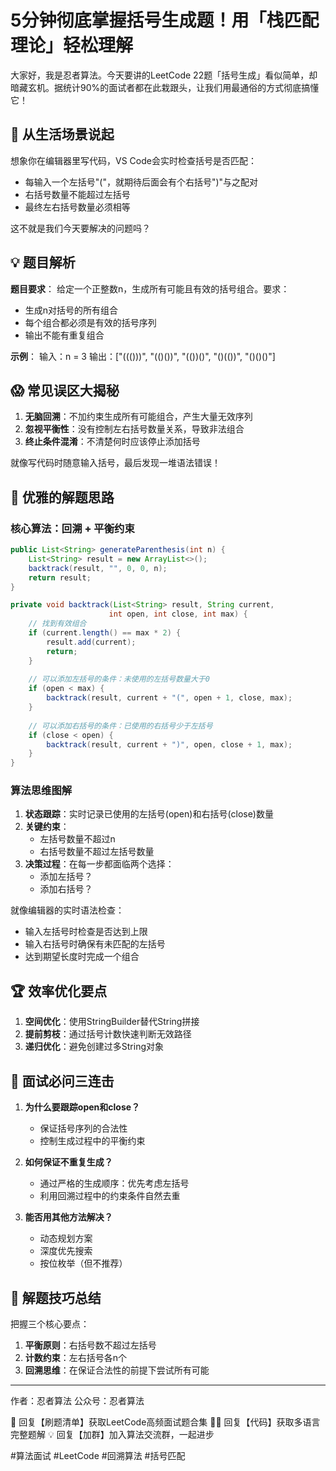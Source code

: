 # 5分钟彻底掌握括号生成题！用「栈匹配理论」轻松理解

大家好，我是忍者算法。今天要讲的LeetCode 22题「括号生成」看似简单，却暗藏玄机。据统计90%的面试者都在此栽跟头，让我们用最通俗的方式彻底搞懂它！

## 📝 从生活场景说起
想象你在编辑器里写代码，VS Code会实时检查括号是否匹配：
- 每输入一个左括号"("，就期待后面会有个右括号")"与之配对
- 右括号数量不能超过左括号
- 最终左右括号数量必须相等

这不就是我们今天要解决的问题吗？

## 💡 题目解析
**题目要求**：
给定一个正整数n，生成所有可能且有效的括号组合。要求：
- 生成n对括号的所有组合
- 每个组合都必须是有效的括号序列
- 输出不能有重复组合

**示例**：
输入：n = 3
输出：["((()))", "(()())", "(())()", "()(())", "()()()"]

## 😱 常见误区大揭秘
1. **无脑回溯**：不加约束生成所有可能组合，产生大量无效序列
2. **忽视平衡性**：没有控制左右括号数量关系，导致非法组合
3. **终止条件混淆**：不清楚何时应该停止添加括号

就像写代码时随意输入括号，最后发现一堆语法错误！

## 🚀 优雅的解题思路
### 核心算法：回溯 + 平衡约束
```java
public List<String> generateParenthesis(int n) {
    List<String> result = new ArrayList<>();
    backtrack(result, "", 0, 0, n);
    return result;
}

private void backtrack(List<String> result, String current, 
                      int open, int close, int max) {
    // 找到有效组合
    if (current.length() == max * 2) {
        result.add(current);
        return;
    }
    
    // 可以添加左括号的条件：未使用的左括号数量大于0
    if (open < max) {
        backtrack(result, current + "(", open + 1, close, max);
    }
    
    // 可以添加右括号的条件：已使用的右括号少于左括号
    if (close < open) {
        backtrack(result, current + ")", open, close + 1, max);
    }
}
```

### 算法思维图解
1. **状态跟踪**：实时记录已使用的左括号(open)和右括号(close)数量
2. **关键约束**：
   - 左括号数量不超过n
   - 右括号数量不超过左括号数量
3. **决策过程**：在每一步都面临两个选择：
   - 添加左括号？
   - 添加右括号？

就像编辑器的实时语法检查：
- 输入左括号时检查是否达到上限
- 输入右括号时确保有未匹配的左括号
- 达到期望长度时完成一个组合

## 🏆 效率优化要点
1. **空间优化**：使用StringBuilder替代String拼接
2. **提前剪枝**：通过括号计数快速判断无效路径
3. **递归优化**：避免创建过多String对象

## 💼 面试必问三连击
1. **为什么要跟踪open和close？**
   - 保证括号序列的合法性
   - 控制生成过程中的平衡约束

2. **如何保证不重复生成？**
   - 通过严格的生成顺序：优先考虑左括号
   - 利用回溯过程中的约束条件自然去重

3. **能否用其他方法解决？**
   - 动态规划方案
   - 深度优先搜索
   - 按位枚举（但不推荐）

## 📌 解题技巧总结
把握三个核心要点：
1. **平衡原则**：右括号数不超过左括号
2. **计数约束**：左右括号各n个
3. **回溯思维**：在保证合法性的前提下尝试所有可能

---
作者：忍者算法
公众号：忍者算法

🎁 回复【刷题清单】获取LeetCode高频面试题合集
🧑‍💻 回复【代码】获取多语言完整题解
💡 回复【加群】加入算法交流群，一起进步

#算法面试 #LeetCode #回溯算法 #括号匹配